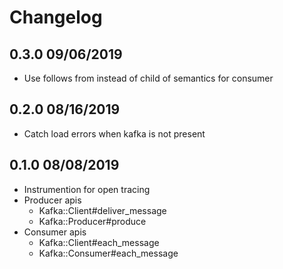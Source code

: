 Changelog
=========

## 0.3.0 09/06/2019
  * Use follows from instead of child of semantics for consumer

## 0.2.0 08/16/2019
  * Catch load errors when kafka is not present

## 0.1.0 08/08/2019
  * Instrumention for open tracing
  * Producer apis
    - Kafka::Client#deliver_message
    - Kafka::Producer#produce
  * Consumer apis
    - Kafka::Client#each_message
    - Kafka::Consumer#each_message

